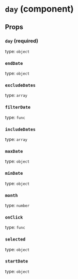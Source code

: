 `day` (component)
=================



Props
-----

### `day` (required)

type: `object`


### `endDate`

type: `object`


### `excludeDates`

type: `array`


### `filterDate`

type: `func`


### `includeDates`

type: `array`


### `maxDate`

type: `object`


### `minDate`

type: `object`


### `month`

type: `number`


### `onClick`

type: `func`


### `selected`

type: `object`


### `startDate`

type: `object`

